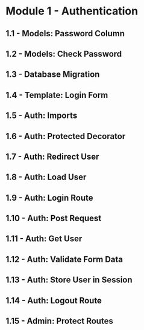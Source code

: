 # Module 1 - Authentication

## 1.1 - Models: Password Column
[tag]: # (@pytest.mark.test_models_password_column_module1)


## 1.2 - Models: Check Password
[tag]: # (@pytest.mark.test_models_check_password_module1)


## 1.3 - Database Migration
[tag]: # (@pytest.mark.test_database_migration_module1)


## 1.4 - Template: Login Form
[tag]: # (@pytest.mark.test_template_login_form_module1)


## 1.5 - Auth: Imports
[tag]: # (@pytest.mark.test_auth_imports_module1)


## 1.6 - Auth: Protected Decorator
[tag]: # (@pytest.mark.test_auth_protected_decorator_module1)


## 1.7 - Auth: Redirect User
[tag]: # (@pytest.mark.test_auth_redirect_user_module1)


## 1.8 - Auth: Load User
[tag]: # (@pytest.mark.test_auth_load_user_module1)


## 1.9 - Auth: Login Route
[tag]: # (@pytest.mark.test_auth_login_route_module1)


## 1.10 - Auth: Post Request
[tag]: # (@pytest.mark.test_auth_post_request_module1)


## 1.11 - Auth: Get User
[tag]: # (@pytest.mark.test_auth_get_user_module1)


## 1.12 - Auth: Validate Form Data
[tag]: # (@pytest.mark.test_auth_validate_form_data_module1)


## 1.13 - Auth: Store User in Session
[tag]: # (@pytest.mark.test_auth_store_user_in_session_module1)


## 1.14 - Auth: Logout Route
[tag]: # (@pytest.mark.test_auth_logout_route_module1)


## 1.15 - Admin: Protect Routes
[tag]: # (@pytest.mark.test_admin_protect_routes_module1)
